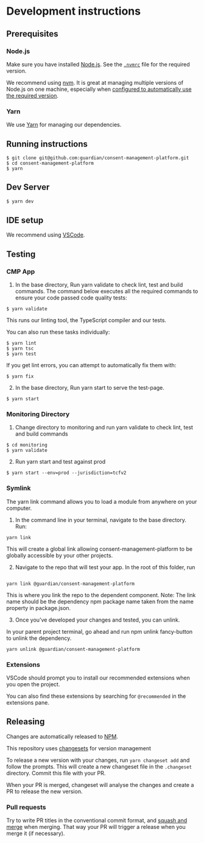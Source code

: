 # Development instructions

## Prerequisites

### Node.js

Make sure you have installed [Node.js](https://nodejs.org). See the [`.nvmrc`](../.nvmrc) file for the required version.

We recommend using [nvm](https://github.com/creationix/nvm). It is great at managing multiple versions of Node.js on one machine, especially when [configured to automatically use the required version](https://github.com/nvm-sh/nvm#deeper-shell-integration).

### Yarn

We use [Yarn](https://yarnpkg.com/en/) for managing our dependencies.

## Running instructions

```
$ git clone git@github.com:guardian/consent-management-platform.git
$ cd consent-management-platform
$ yarn
```

## Dev Server

```bash
$ yarn dev
```

## IDE setup

We recommend using [VSCode](https://code.visualstudio.com/).

## Testing

### CMP App

1. In the base directory, Run yarn validate to check lint, test and build commands. The command below executes all the required commands to ensure your code passed code quality tests:

```
$ yarn validate
```

This runs our linting tool, the TypeScript compiler and our tests.

You can also run these tasks individually:

```
$ yarn lint
$ yarn tsc
$ yarn test
```

If you get lint errors, you can attempt to automatically fix them with:

```
$ yarn fix
```

2. In the base directory, Run yarn start to serve the test-page.

```
$ yarn start
```

### Monitoring Directory

1. Change directory to monitoring and run yarn validate to check lint, test and build commands

```
$ cd monitoring
$ yarn validate
```

2. Run yarn start and test against prod

```
$ yarn start --env=prod --jurisdiction=tcfv2
```

### Symlink

The yarn link command allows you to load a module from anywhere on your computer.

1. In the command line in your terminal, navigate to the base directory. Run:

```
yarn link
```

This will create a global link allowing consent-management-platform to be globally accessible by your other projects.

2. Navigate to the repo that will test your app. In the root of this folder, run

```

yarn link @guardian/consent-management-platform

```

This is where you link the repo to the dependent component. Note: The link name should be the dependency npm package name taken from the name property in package.json.

3. Once you’ve developed your changes and tested, you can unlink.

In your parent project terminal, go ahead and run npm unlink fancy-button to unlink the dependency.

```
yarn unlink @guardian/consent-management-platform

```

### Extensions

VSCode should prompt you to install our recommended extensions when you open the project.

You can also find these extensions by searching for `@recommended` in the extensions pane.

## Releasing

Changes are automatically released to [NPM][].

[npm]: https://www.npmjs.com/package/@guardian/consent-management-platform

This repository uses [changesets](https://github.com/changesets/changesets) for version management

To release a new version with your changes, run `yarn changeset add` and follow the prompts. This will create a new changeset file in the `.changeset` directory. Commit this file with your PR.

When your PR is merged, changeset will analyse the changes and create a PR to release the new version.

### Pull requests

Try to write PR titles in the conventional commit format, and [squash and merge](https://docs.github.com/en/free-pro-team@latest/github/collaborating-with-issues-and-pull-requests/about-pull-request-merges#squash-and-merge-your-pull-request-commits) when merging. That way your PR will trigger a release when you merge it (if necessary).
